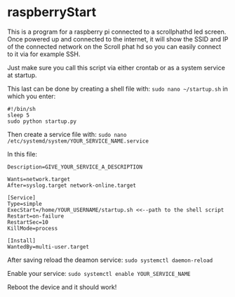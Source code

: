 # raspberryStart

This is a program for a raspberry pi connected to a scrollphathd led screen. Once powered up and connected to the internet, it will show the SSID and IP of the connected network on the Scroll phat hd so you can easily connect to it via for example SSH.

Just make sure you call this script via either crontab or as a system service at startup.

This last can be done by creating a shell file with:
```sudo nano ~/startup.sh```
in which you enter:
```
#!/bin/sh
sleep 5
sudo python startup.py
```

Then create a service file with:
```sudo nano /etc/systemd/system/YOUR_SERVICE_NAME.service```

In this file:
```
Description=GIVE_YOUR_SERVICE_A_DESCRIPTION

Wants=network.target
After=syslog.target network-online.target

[Service]
Type=simple
ExecStart=/home/YOUR_USERNAME/startup.sh <<--path to the shell script
Restart=on-failure
RestartSec=10
KillMode=process

[Install]
WantedBy=multi-user.target
```

After saving reload the deamon service: 
```sudo systemctl daemon-reload```

Enable your service:
```sudo systemctl enable YOUR_SERVICE_NAME```

Reboot the device and it should work!
